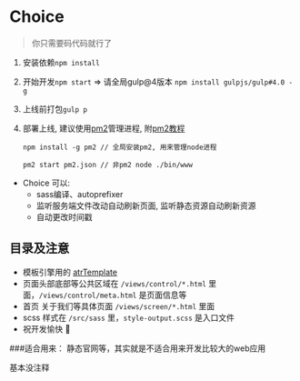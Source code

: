 # Choice

> 你只需要码代码就行了

1. 安装依赖`npm install`
2. 开始开发`npm start` => 请全局gulp@4版本 `npm install gulpjs/gulp#4.0 -g`
3. 上线前打包`gulp p`
4. 部署上线, 建议使用[pm2](https://github.com/Unitech/pm2)管理进程, 附[pm2教程](https://segmentfault.com/a/1190000002539204)

    ```
    npm install -g pm2 // 全局安装pm2, 用来管理node进程

    pm2 start pm2.json // 非pm2 node ./bin/www

    ```
+ Choice 可以:
  + sass编译、autoprefixer
  + 监听服务端文件改动自动刷新页面, 监听静态资源自动刷新资源
  + 自动更改时间戳

## 目录及注意

- 模板引擎用的 [atrTemplate](https://github.com/aui/art-template)
- 页面头部底部等公共区域在 `/views/control/*.html` 里面，`/views/control/meta.html` 是页面信息等
- 首页 关于我们等具体页面 `/views/screen/*.html` 里面
- scss 样式在 `/src/sass` 里，`style-output.scss` 是入口文件
- 祝开发愉快 😬

###适合用来：
静态官网等，其实就是不适合用来开发比较大的web应用

基本没注释